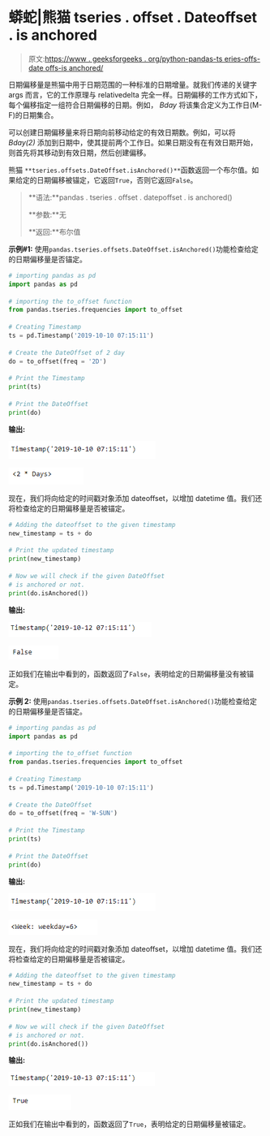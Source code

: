 # 蟒蛇|熊猫 tseries . offset . Dateoffset . is anchored

> 原文:[https://www . geeksforgeeks . org/python-pandas-ts eries-offs-date offs-is anchored/](https://www.geeksforgeeks.org/python-pandas-tseries-offsets-dateoffset-isanchored/)

日期偏移量是熊猫中用于日期范围的一种标准的日期增量。就我们传递的关键字 args 而言，它的工作原理与 relativedelta 完全一样。日期偏移的工作方式如下，每个偏移指定一组符合日期偏移的日期。例如， *Bday* 将该集合定义为工作日(M-F)的日期集合。

可以创建日期偏移量来将日期向前移动给定的有效日期数。例如，可以将 *Bday(2)* 添加到日期中，使其提前两个工作日。如果日期没有在有效日期开始，则首先将其移动到有效日期，然后创建偏移。

熊猫 `**tseries.offsets.DateOffset.isAnchored()**`函数返回一个布尔值。如果给定的日期偏移被锚定，它返回`True`，否则它返回`False`。

> **语法:**pandas . tseries . offset . datepoffset . is anchored()
> 
> **参数:**无
> 
> **返回:**布尔值

**示例#1:** 使用`pandas.tseries.offsets.DateOffset.isAnchored()`功能检查给定的日期偏移量是否锚定。

```py
# importing pandas as pd
import pandas as pd

# importing the to_offset function
from pandas.tseries.frequencies import to_offset

# Creating Timestamp
ts = pd.Timestamp('2019-10-10 07:15:11')

# Create the DateOffset of 2 day
do = to_offset(freq = '2D')

# Print the Timestamp
print(ts)

# Print the DateOffset
print(do)
```

**输出:**

![](img/31fa9e80203f8bb21b39d4385472bd28.png)

![](img/641db2d690673a06debc51be5e69a4aa.png)

现在，我们将向给定的时间戳对象添加 dateoffset，以增加 datetime 值。我们还将检查给定的日期偏移量是否被锚定。

```py
# Adding the dateoffset to the given timestamp
new_timestamp = ts + do

# Print the updated timestamp
print(new_timestamp)

# Now we will check if the given DateOffset
# is anchored or not.
print(do.isAnchored())
```

**输出:**

![](img/245c467c7299064278ddbe002c2f1fc9.png)

![](img/17f0fb7d12501a02dc9d0903de5438be.png)

正如我们在输出中看到的，函数返回了`False`，表明给定的日期偏移量没有被锚定。

**示例 2:** 使用`pandas.tseries.offsets.DateOffset.isAnchored()`功能检查给定的日期偏移量是否锚定。

```py
# importing pandas as pd
import pandas as pd

# importing the to_offset function
from pandas.tseries.frequencies import to_offset

# Creating Timestamp
ts = pd.Timestamp('2019-10-10 07:15:11')

# Create the DateOffset
do = to_offset(freq = 'W-SUN')

# Print the Timestamp
print(ts)

# Print the DateOffset
print(do)
```

**输出:**

![](img/31fa9e80203f8bb21b39d4385472bd28.png)

![](img/b0de616ca24d86f3352d11a909074827.png)

现在，我们将向给定的时间戳对象添加 dateoffset，以增加 datetime 值。我们还将检查给定的日期偏移量是否被锚定。

```py
# Adding the dateoffset to the given timestamp
new_timestamp = ts + do

# Print the updated timestamp
print(new_timestamp)

# Now we will check if the given DateOffset
# is anchored or not.
print(do.isAnchored())
```

**输出:**

![](img/33edfd2e5e37eb6103ccbba86babd652.png)

![](img/741844c32169ad55d51aba406b1ecb9e.png)

正如我们在输出中看到的，函数返回了`True`，表明给定的日期偏移量被锚定。